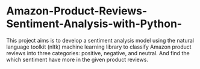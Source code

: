 # Amazon-Product-Reviews-Sentiment-Analysis-with-Python-
This project aims is to develop a sentiment analysis model using the natural language toolkit (nltk) machine learning library to classify Amazon product reviews into three categories: positive, negative, and neutral. And find the which sentiment have more in the given product reviews.
